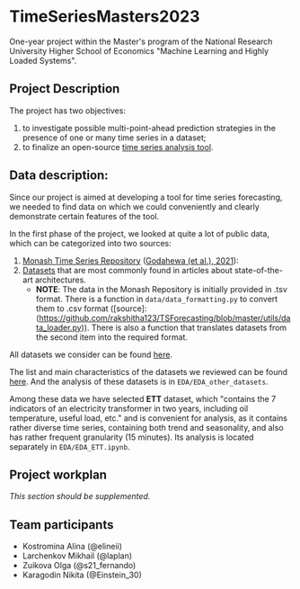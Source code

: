 # TimeSeriesMasters2023
One-year project within the Master's program of the National Research University Higher School of Economics "Machine Learning and Highly Loaded Systems".

## Project Description
The project has two objectives: 
1. to investigate possible multi-point-ahead prediction strategies in the presence of one or many time series in a dataset;
2. to finalize an open-source [time series analysis tool](https://github.com/sb-ai-lab/tsururu).

## Data description:
Since our project is aimed at developing a tool for time series forecasting, we needed to find data on which we could conveniently and clearly demonstrate certain features of the tool.

In the first phase of the project, we looked at quite a lot of public data, which can be categorized into two sources:
1. [Monash Time Series Repository](https://forecastingdata.org/) ([Godahewa (et al.), 2021](https://arxiv.org/abs/2105.06643)):
2. [Datasets](https://drive.google.com/drive/folders/1ZOYpTUa82_jCcxIdTmyr0LXQfvaM9vIy) that are most commonly found in articles about state-of-the-art architectures.
    - __NOTE__: The data in the Monash Repository is initially provided in .tsv format. There is a function in `data/data_formatting.py` to convert them to .csv format ([source]: (https://github.com/rakshitha123/TSForecasting/blob/master/utils/data_loader.py)). There is also a function that translates datasets from the second item into the required format.

All datasets we consider can be found [here](https://disk.yandex.ru/d/jv8JiSWiSqao5w). 

The list and main characteristics of the datasets we reviewed can be found [here](https://docs.google.com/spreadsheets/d/1JILNPfSjYnumt_GqDQ4rmgW3Zxeg6KEhkaFU21vOVyI/edit#gid=0). And the analysis of these datasets is in `EDA/EDA_other_datasets`.

Among these data we have selected __ETT__ dataset, which "contains the 7 indicators of an electricity transformer in two years, including oil temperature, useful load, etc." and is convenient for analysis, as it contains rather diverse time series, containing both trend and seasonality, and also has rather frequent granularity (15 minutes). Its analysis is located separately in `EDA/EDA_ETT.ipynb`.

## Project workplan
*This section should be supplemented.*

## Team participants
- Kostromina Alina (@elineii)
- Larchenkov Mikhail (@laplan)
- Zuikova Olga (@s21_fernando)
- Karagodin Nikita (@Einstein_30)
